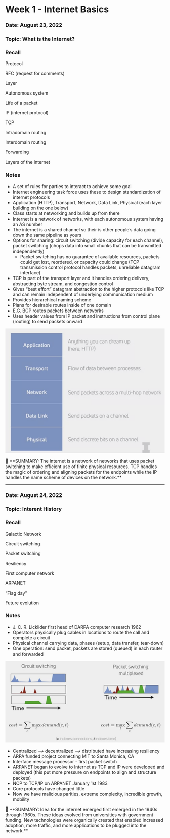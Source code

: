 # Week 1 - Internet Basics

### Date: August 23, 2022

### Topic: What is the Internet?

### Recall

Protocol

RFC (request for comments)

Layer

Autonomous system

Life of a packet

IP (internet protocol)

TCP

Intradomain routing

Interdomain routing

Forwarding

Layers of the internet

### Notes

- A set of rules for parties to interact to achieve some goal
- Internet engineering task force uses these to design standardization of internet protocols
- Application (HTTP), Transport, Network, Data Link, Physical (each layer building on the one below)
- Class starts at networking and builds up from there
- Internet is a network of networks, with each autonomous system having an AS number
- The internet is a shared channel so their is other people’s data going down the same pipeline as yours
- Options for sharing: circuit switching (divide capacity for each channel), packet switching (chops data into small chunks that can be transmitted independently)
    - Packet switching has no guarantee of available resources, packets could get lost, reordered, or capacity could change (TCP transmission control protocol handles packets, unreliable datagram interface)
- TCP is part of the transport layer and it handles ordering delivery, abstracting byte stream, and congestion control
- Gives “best effort” datagram abstraction to the higher protocols like TCP and can remain independent of underlying communication medium
- Provides hierarchical naming scheme
- Plans for desirable routes inside of one domain
- E.G. BGP routes packets between networks
- Uses header values from IP packet and instructions from control plane (routing) to send packets onward

![Untitled](Week%201%20-%20Internet%20Basics%202798fe799efb49489a2b60518464f7b4/Untitled.png)

<aside>
📌 **SUMMARY: The internet is a network of networks that uses packet switching to make efficient use of finite physical resources. TCP handles the magic of ordering and aligning packets for the endpoints while the IP handles the name scheme of devices on the network.**

</aside>

---

### Date: August 24, 2022

### Topic: Interent History

### Recall

Galactic Network

Circuit switching

Packet switching

Resiliency

First computer network

ARPANET

“Flag day”

Future evolution

### Notes

- J. C. R. Licklider first head of DARPA computer research 1962
- Operators physically plug cables in locations to route the call and complete a circuit
- Physical channel carrying data, phases (setup, data transfer, tear-down)
- One operation: send packet, packets are stored (queued) in each router and forwarded

![Untitled](Week%201%20-%20Internet%20Basics%202798fe799efb49489a2b60518464f7b4/Untitled%201.png)

- Centralized —> decentralized —> distributed have increasing resiliency
- ARPA funded project connecting MIT to Santa Monica, CA
- Interface message processor - first packet switch
- ARPANET began to evolve to Internet as TCP and IP were developed and deployed (this put more pressure on endpoints to align and structure packets)
- NCP to TCP/IP on ARPANET January 1st 1983
- Core protocols have changed little
- Now we have malicious parities, extreme complexity, incredible growth, mobility

<aside>
📌 **SUMMARY: Idea for the internet emerged first emerged in the 1940s through 1960s. These ideas evolved from universities with government funding. New technologies were organically created that enabled increased adoption, more traffic, and more applications to be plugged into the network.**

</aside>